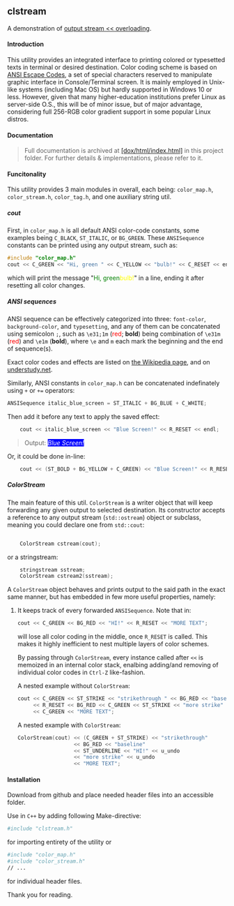 ## clstream

A demonstration of [output stream << overloading](https://docs.microsoft.com/en-us/cpp/standard-library/overloading-the-output-operator-for-your-own-classes?view=msvc-170).

#### Introduction
This utility provides an integrated interface to printing colored or typesetted texts 
in terminal or desired destination. Color coding scheme is based on [ANSI Escape Codes](https://en.wikipedia.org/wiki/ANSI_escape_code), a set of special characters reserved to manipulate graphic
interface in Console/Terminal screen.
It is mainly employed in Unix-like systems (including Mac OS) but hardly supported in Windows 10 or less. However, given that many higher-education institutions prefer Linux as server-side O.S., 
this will be of minor issue, but of major advantage, considering full 256-RGB color gradient support
in some popular Linux distros.

#### Documentation

> Full documentation is archived at <a href="/dox/html/index.html" target="_blank" rel="noopener noreferrer">[dox/html/index.html]</a> in this project folder.
> For further details & implementations, please refer to it.

#### Funcitonality
This utility provides 3 main modules in overall, each being: `color_map.h`, `color_stream.h`,
`color_tag.h`, and one auxiliary string util.

##### cout

First, in `color_map.h` is all default ANSI color-code constants,
some examples being `C_BLACK`, `ST_ITALIC`, or `BG_GREEN`.
These `ANSISequence` constants can be printed using any output stream, such as:

```cpp
#include "color_map.h"
cout << C_GREEN << "Hi, green " << C_YELLOW << "bulb!" << C_RESET << endl; 
```

which will print the message "<span style="color:green">Hi, green</span><span style="color:yellow">bulb!</span>" in a line, ending it after resetting all color changes.


##### ANSI sequences

ANSI sequence can be effectively categorized into three: `font-color`, `background-color`, and `typesetting`, and any of them can be concatenated using semicolon `;`, such as
`\e31;1m` (<span style="color:red">red</span>; **bold**) being combination of `\e31m` (<span style="color:red">red</span>) and `\e1m` (**bold**), where `\e` and `m` each mark the beginning and the end of sequence(s).

Exact color codes and effects are listed on [the Wikipedia page](https://en.wikipedia.org/wiki/ANSI_escape_code#DOS,_OS/2,_and_Windows), and on [understudy.net](http://www.understudy.net/custom.html#table1).

Similarly, ANSI constants in `color_map.h` can be concatenated indefinately using `+` or `+=` operators:

```cpp
ANSISequence italic_blue_screen = ST_ITALIC + BG_BLUE + C_WHITE;
```

Then add it before any text to apply the saved effect:
```cpp
    cout << italic_blue_screen << "Blue Screen!" << R_RESET << endl;
```
> Output:
> <span style="color:white; background-color:blue"><i> Blue Screen! </i></span>

Or, it could be done in-line:

```cpp
    cout << (ST_BOLD + BG_YELLOW + C_GREEN) << "Blue Screen!" << R_RESET << endl;
```

##### ColorStream
The main feature of this util. 
`ColorStream` is a writer object that will keep forwarding any given output to selected destination.
Its constructor accepts a reference to any output stream (`std::ostream`) object or subclass,
meaning you could declare one from `std::cout`:

```cpp

    ColorStream cstream(cout);
```

or a stringstream:

```cpp
    stringstream sstream;
    ColorStream cstream2(sstream);
```
A `ColorStream` object behaves and prints output to the said path in the exact same manner,
but has embedded in few more useful properties, namely:

1. It keeps track of every forwarded `ANSISequence`.
   Note that in:
    ```cpp
    cout << C_GREEN << BG_RED << "HI!" << R_RESET << "MORE TEXT";
    ```
   will lose all color coding in the middle, once `R_RESET` is called. This makes it highly
   inefficient to nest multiple layers of color schemes.

   By passing through `ColorStream`, every instance called after `<<` is memoized in an internal
   color stack, enalbing adding/and removing of individual color codes in `Ctrl-Z` like-fashion. 

    A nested example without `ColorStream`:
    ```cpp
    cout << C_GREEN << ST_STRIKE << "strikethrough " << BG_RED << "baseline" << ST_UNDERLINE << "HI!" 
         << R_RESET << BG_RED << C_GREEN << ST_STRIKE << "more strike" << R_RESET << ST_STRIKE 
         << C_GREEN << "MORE TEXT";
    ```
    A nested example with `ColorStream`:
    ```cpp
    ColorStream(cout) << (C_GREEN + ST_STRIKE) << "strikethrough" 
                      << BG_RED << "baseline" 
                      << ST_UNDERLINE << "HI!" << u_undo 
                      << "more strike" << u_undo 
                      << "MORE TEXT";
    ```
   
#### Installation
Download from github and place needed header files into an accessible folder.

Use in `C++` by adding following Make-directive:

```bash
#include "clstream.h"
```
for importing entirety of the utility
or
```bash
#include "color_map.h"
#include "color_stream.h"
// ...
```
for individual header files.

Thank you for reading.
